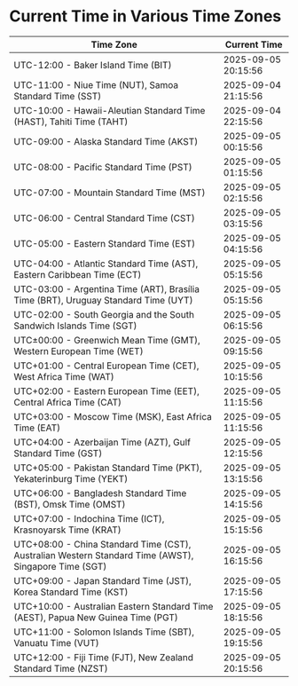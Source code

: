 # Current Time in Various Time Zones

| Time Zone | Current Time |
|-----------|--------------|
| UTC-12:00 - Baker Island Time (BIT) | 2025-09-05 20:15:56 |
| UTC-11:00 - Niue Time (NUT), Samoa Standard Time (SST) | 2025-09-04 21:15:56 |
| UTC-10:00 - Hawaii-Aleutian Standard Time (HAST), Tahiti Time (TAHT) | 2025-09-04 22:15:56 |
| UTC-09:00 - Alaska Standard Time (AKST) | 2025-09-05 00:15:56 |
| UTC-08:00 - Pacific Standard Time (PST) | 2025-09-05 01:15:56 |
| UTC-07:00 - Mountain Standard Time (MST) | 2025-09-05 02:15:56 |
| UTC-06:00 - Central Standard Time (CST) | 2025-09-05 03:15:56 |
| UTC-05:00 - Eastern Standard Time (EST) | 2025-09-05 04:15:56 |
| UTC-04:00 - Atlantic Standard Time (AST), Eastern Caribbean Time (ECT) | 2025-09-05 05:15:56 |
| UTC-03:00 - Argentina Time (ART), Brasília Time (BRT), Uruguay Standard Time (UYT) | 2025-09-05 05:15:56 |
| UTC-02:00 - South Georgia and the South Sandwich Islands Time (SGT) | 2025-09-05 06:15:56 |
| UTC±00:00 - Greenwich Mean Time (GMT), Western European Time (WET) | 2025-09-05 09:15:56 |
| UTC+01:00 - Central European Time (CET), West Africa Time (WAT) | 2025-09-05 10:15:56 |
| UTC+02:00 - Eastern European Time (EET), Central Africa Time (CAT) | 2025-09-05 11:15:56 |
| UTC+03:00 - Moscow Time (MSK), East Africa Time (EAT) | 2025-09-05 11:15:56 |
| UTC+04:00 - Azerbaijan Time (AZT), Gulf Standard Time (GST) | 2025-09-05 12:15:56 |
| UTC+05:00 - Pakistan Standard Time (PKT), Yekaterinburg Time (YEKT) | 2025-09-05 13:15:56 |
| UTC+06:00 - Bangladesh Standard Time (BST), Omsk Time (OMST) | 2025-09-05 14:15:56 |
| UTC+07:00 - Indochina Time (ICT), Krasnoyarsk Time (KRAT) | 2025-09-05 15:15:56 |
| UTC+08:00 - China Standard Time (CST), Australian Western Standard Time (AWST), Singapore Time (SGT) | 2025-09-05 16:15:56 |
| UTC+09:00 - Japan Standard Time (JST), Korea Standard Time (KST) | 2025-09-05 17:15:56 |
| UTC+10:00 - Australian Eastern Standard Time (AEST), Papua New Guinea Time (PGT) | 2025-09-05 18:15:56 |
| UTC+11:00 - Solomon Islands Time (SBT), Vanuatu Time (VUT) | 2025-09-05 19:15:56 |
| UTC+12:00 - Fiji Time (FJT), New Zealand Standard Time (NZST) | 2025-09-05 20:15:56 |
